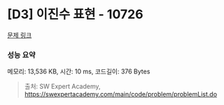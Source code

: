 # [D3] 이진수 표현 - 10726 

[문제 링크](https://swexpertacademy.com/main/code/problem/problemDetail.do?contestProbId=AXRSXf_a9qsDFAXS) 

### 성능 요약

메모리: 13,536 KB, 시간: 10 ms, 코드길이: 376 Bytes



> 출처: SW Expert Academy, https://swexpertacademy.com/main/code/problem/problemList.do